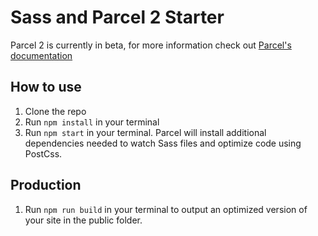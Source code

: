 # Sass and Parcel 2 Starter

Parcel 2 is currently in beta, for more information check out [Parcel's documentation](https://v2.parceljs.org/)

## How to use

1. Clone the repo
2. Run `npm install` in your terminal
3. Run `npm start` in your terminal. Parcel will install additional dependencies needed to watch Sass files and optimize code using PostCss.

## Production

1. Run `npm run build` in your terminal to output an optimized version of your site in the public folder.
